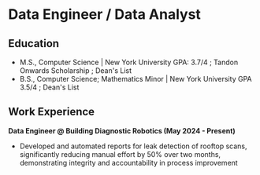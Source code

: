 # Data Engineer / Data Analyst

## Education
- M.S., Computer Science | New York University
  GPA: 3.7/4 ; Tandon Onwards Scholarship ; Dean's List
- B.S., Computer Science; Mathematics Minor | New York University
  GPA 3.5/4 ; Dean's List

## Work Experience
**Data Engineer @ Building Diagnostic Robotics (May 2024 - Present)**
- Developed and automated reports for leak detection of rooftop scans, significantly reducing manual effort by 50% over two months, demonstrating integrity and accountability in process improvement
